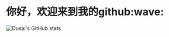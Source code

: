 <h1 algin="center">你好，欢迎来到我的github:wave:</h1>

![Dusai's GitHub stats](https://github-readme-stats.vercel.app/api?username=kafei-fish)
